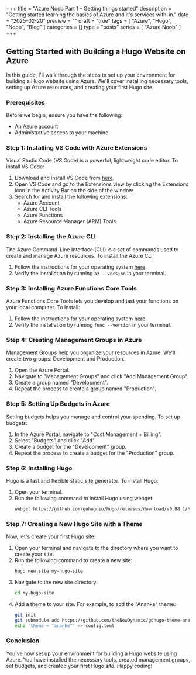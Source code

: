 +++
title = "Azure Noob Part 1 - Getting things started"
description = "Getting started learning the basics of Azure and it's services with-in."
date = "2025-02-20"
preview = ""
draft = "true"
tags = [ "Azure", "Hugo", "Noob", "Blog" ]
categories = []
type = "posts"
series = [ "Azure Noob" ]
+++

## Getting Started with Building a Hugo Website on Azure

In this guide, I'll walk through the steps to set up your environment for building a Hugo website using Azure. We'll cover installing necessary tools, setting up Azure resources, and creating your first Hugo site.

### Prerequisites

Before we begin, ensure you have the following:
- An Azure account
- Administrative access to your machine

### Step 1: Installing VS Code with Azure Extensions

Visual Studio Code (VS Code) is a powerful, lightweight code editor. To install VS Code:

1. Download and install VS Code from [here](https://code.visualstudio.com/).
2. Open VS Code and go to the Extensions view by clicking the Extensions icon in the Activity Bar on the side of the window.
3. Search for and install the following extensions:
    - Azure Account
    - Azure CLI Tools
    - Azure Functions
    - Azure Resource Manager (ARM) Tools

### Step 2: Installing the Azure CLI

The Azure Command-Line Interface (CLI) is a set of commands used to create and manage Azure resources. To install the Azure CLI:

1. Follow the instructions for your operating system [here](https://docs.microsoft.com/en-us/cli/azure/install-azure-cli).
2. Verify the installation by running `az --version` in your terminal.

### Step 3: Installing Azure Functions Core Tools

Azure Functions Core Tools lets you develop and test your functions on your local computer. To install:

1. Follow the instructions for your operating system [here](https://docs.microsoft.com/en-us/azure/azure-functions/functions-run-local).
2. Verify the installation by running `func --version` in your terminal.

### Step 4: Creating Management Groups in Azure

Management Groups help you organize your resources in Azure. We'll create two groups: Development and Production.

1. Open the Azure Portal.
2. Navigate to "Management Groups" and click "Add Management Group".
3. Create a group named "Development".
4. Repeat the process to create a group named "Production".

### Step 5: Setting Up Budgets in Azure

Setting budgets helps you manage and control your spending. To set up budgets:

1. In the Azure Portal, navigate to "Cost Management + Billing".
2. Select "Budgets" and click "Add".
3. Create a budget for the "Development" group.
4. Repeat the process to create a budget for the "Production" group.

### Step 6: Installing Hugo

Hugo is a fast and flexible static site generator. To install Hugo:

1. Open your terminal.
2. Run the following command to install Hugo using webget:
    ```sh
    webget https://github.com/gohugoio/hugo/releases/download/v0.88.1/hugo_extended_0.88.1_Windows-64bit.zip
    ```

### Step 7: Creating a New Hugo Site with a Theme

Now, let's create your first Hugo site:

1. Open your terminal and navigate to the directory where you want to create your site.
2. Run the following command to create a new site:
    ```sh
    hugo new site my-hugo-site
    ```
3. Navigate to the new site directory:
    ```sh
    cd my-hugo-site
    ```
4. Add a theme to your site. For example, to add the "Ananke" theme:
    ```sh
    git init
    git submodule add https://github.com/theNewDynamic/gohugo-theme-ananke.git themes/ananke
    echo 'theme = "ananke"' >> config.toml
    ```

### Conclusion

You've now set up your environment for building a Hugo website using Azure. You have installed the necessary tools, created management groups, set budgets, and created your first Hugo site. Happy coding!